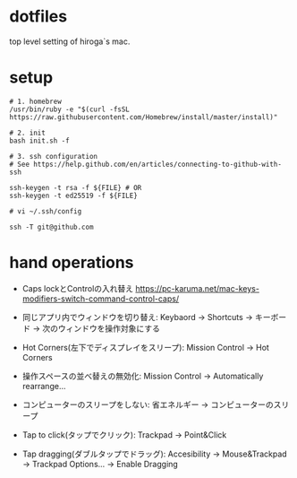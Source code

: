 # dotfiles
top level setting of hiroga`s mac.

# setup
```
# 1. homebrew
/usr/bin/ruby -e "$(curl -fsSL https://raw.githubusercontent.com/Homebrew/install/master/install)"

# 2. init
bash init.sh -f

# 3. ssh configuration
# See https://help.github.com/en/articles/connecting-to-github-with-ssh

ssh-keygen -t rsa -f ${FILE} # OR
ssh-keygen -t ed25519 -f ${FILE}

# vi ~/.ssh/config

ssh -T git@github.com
```

# hand operations
* Caps lockとControlの入れ替え
https://pc-karuma.net/mac-keys-modifiers-switch-command-control-caps/

* 同じアプリ内でウィンドウを切り替え: Keybaord → Shortcuts → キーボード → 次のウィンドウを操作対象にする
* Hot Corners(左下でディスプレイをスリープ): Mission Control → Hot Corners
* 操作スペースの並べ替えの無効化: Mission Control → Automatically rearrange...
* コンピューターのスリープをしない: 省エネルギー → コンピューターのスリープ
* Tap to click(タップでクリック): Trackpad → Point&Click
* Tap dragging(ダブルタップでドラッグ): Accesibility → Mouse&Trackpad → Trackpad Options... → Enable Dragging
